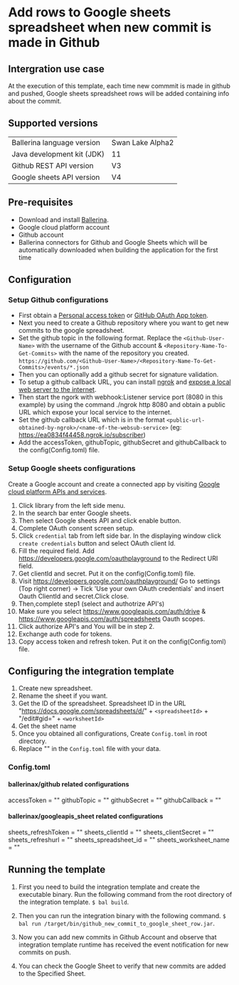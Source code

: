 # Add rows to Google sheets spreadsheet when new commit is made in Github

## Intergration use case

At the execution of this template, each time new commmit is made in github and pushed, Google sheets spreadsheet rows 
will be added containing info about the commit. 

## Supported versions

<table>
  <tr>
   <td>Ballerina language version
   </td>
   <td>Swan Lake Alpha2
   </td>
  </tr>
  <tr>
   <td>Java development kit (JDK) 
   </td>
   <td>11
   </td>
  </tr>
  <tr>
   <td>Github REST API version
   </td>
   <td>V3
   </td>
  </tr>
  <tr>
   <td>Google sheets API version
   </td>
   <td>V4
   </td>
  </tr>
</table>


## Pre-requisites

* Download and install [Ballerina](https://ballerinalang.org/downloads/).
* Google cloud platform account
* Github account
* Ballerina connectors for Github and Google Sheets which will be automatically downloaded when building 
the application for the first time


## Configuration

### Setup Github configurations
* First obtain a [Personal access token](https://docs.github.com/en/github/authenticating-to-github/creating-a-personal-access-token) or [GitHub OAuth App token](https://docs.github.com/en/developers/apps/creating-an-oauth-app).
* Next you need to create a Github repository where you want to get new commits to the google spreadsheet.
* Set the github topic in the following format. Replace the `<Github-User-Name>` with the username of the Github account &
`<Repository-Name-To-Get-Commits>` with the name of the repository you created.
`https://github.com/<Github-User-Name>/<Repository-Name-To-Get-Commits>/events/*.json`
* Then you can optionally add a github secret for signature validation.
* To setup a github callback URL, you can install [ngrok](https://ngrok.com/download) and [expose a local web server to 
the internet](https://ngrok.com/docs).
* Then start the ngork with webhook:Listener service port (8080 in this example) by using the command ./ngrok http 8080 
and obtain a public URL which expose your local service to the internet.
* Set the github callback URL which is in the format `<public-url-obtained-by-ngrok>/<name-of-the-websub-service>`
(eg: https://ea0834f44458.ngrok.io/subscriber)
* Add the accessToken, githubTopic, githubSecret and githubCallback to the config(Config.toml) file.


### Setup Google sheets configurations
Create a Google account and create a connected app by visiting [Google cloud platform APIs and services](https://console.cloud.google.com/apis/dashboard). 

1. Click library from the left side menu.
2. In the search bar enter Google sheets.
3. Then select Google sheets API and click enable button.
4. Complete OAuth consent screen setup.
5. Click `credential` tab from left side bar. In the displaying window click `create credentials` button and select 
OAuth client Id.
6. Fill the required field. Add https://developers.google.com/oauthplayground to the Redirect URI field.
7. Get clientId and secret. Put it on the config(Config.toml) file.
8. Visit https://developers.google.com/oauthplayground/ 
    Go to settings (Top right corner) -> Tick 'Use your own OAuth credentials' and insert Oauth ClientId and secret.Click close.
9. Then,complete step1 (select and authotrize API's)
10. Make sure you select https://www.googleapis.com/auth/drive & https://www.googleapis.com/auth/spreadsheets Oauth scopes.
11. Click authorize API's and You will be in step 2.
12. Exchange auth code for tokens.
13. Copy access token and refresh token. Put it on the config(Config.toml) file.

## Configuring the integration template

1. Create new spreadsheet.
2. Rename the sheet if you want.
3. Get the ID of the spreadsheet. 
Spreadsheet ID in the URL "https://docs.google.com/spreadsheets/d/" + `<spreadsheetId>` + "/edit#gid=" + `<worksheetId>` 
5. Get the sheet name
6. Once you obtained all configurations, Create `Config.toml` in root directory.
7. Replace "" in the `Config.toml` file with your data.

### Config.toml 

#### ballerinax/github related configurations 

accessToken = ""
githubTopic = ""
githubSecret = ""
githubCallback = ""

#### ballerinax/googleapis_sheet related configurations  

sheets_refreshToken = ""
sheets_clientId = ""
sheets_clientSecret = ""
sheets_refreshurl = ""
sheets_spreadsheet_id = ""
sheets_worksheet_name = ""

## Running the template

1. First you need to build the integration template and create the executable binary. Run the following command from the 
root directory of the integration template. 
`$ bal build`. 

2. Then you can run the integration binary with the following command. 
`$ bal run /target/bin/github_new_commit_to_google_sheet_row.jar`. 

3. Now you can add new commits in Github Account and observe that integration template runtime has received the event 
notification for new commits on push.

4. You can check the Google Sheet to verify that new commits are added to the Specified Sheet. 


